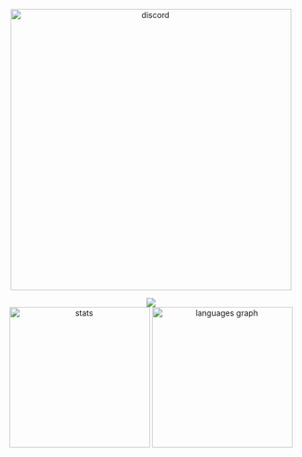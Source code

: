<p align="center">
  <img align="center" src="https://discord-readme-badge.vercel.app/api?id=279054249919381505" width="500" alt="discord"/>
</p>

<div align="center">
   <img src="https://skillicons.dev/icons?i=rust,c,cs,cpp,ts,sass,tailwind,react,solidjs,tauri,electron,wasm,py" />
</div

##
<div align="center">
  <img src="https://github-readme-stats-git-masterorgs-github-readme-stats-team.vercel.app/api?username=tacotakedown&include_orgs=true&show_icons=true&hide_border=true&theme=transparent&locale=en&card_width=500" height="250" alt="stats"/>
  <img src="https://github-readme-stats.vercel.app/api/top-langs?username=tacotakedown&locale=en&exclude_repo=Ouroboros-Jets-EFB,ascendancy&size_weight=0.8&count_weight=0.2&hide_title=false&layout=compact&langs_count=6&theme=transparent&hide_border=true&card_width=500" height="250" alt="languages graph"  />
</div>



<!--<img src="https://wakatime.com/share/@Taco_/04f9a29a-17e0-4413-af2c-09aa405eb735.svg" alt="wakatime"/> -->

